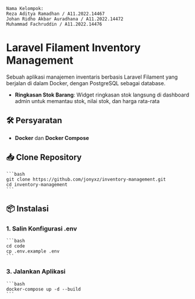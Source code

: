     Nama Kelompok:
    Reza Aditya Ramadhan / A11.2022.14467
    Johan Ridho Akbar Auradhana / A11.2022.14472
    Muhammad Fachruddin / A11.2022.14476


# Laravel Filament Inventory Management

Sebuah aplikasi manajemen inventaris berbasis Laravel Filament yang berjalan di dalam Docker, dengan PostgreSQL sebagai database.
- **Ringkasan Stok Barang**: Widget ringkasan stok langsung di dashboard admin untuk memantau stok, nilai stok, dan harga rata-rata

## 🛠️ Persyaratan

- **Docker** dan **Docker Compose**

## 📥 Clone Repository

    ```bash
    git clone https://github.com/jonyxz/inventory-management.git
    cd inventory-management
    ```


## 📦 Instalasi 
    
### 1. Salin Konfigurasi .env
    ```bash
    cd code
    cp .env.example .env
    ```

### 3. Jalankan Aplikasi
    ```bash
    docker-compose up -d --build
    ```
